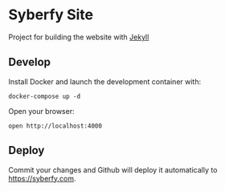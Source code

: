 # Syberfy Site
Project for building the website with [Jekyll](https://jekyllrb.com)

## Develop
Install Docker and launch the development container with:

    docker-compose up -d

Open your browser:

    open http://localhost:4000

## Deploy
Commit your changes and Github will deploy it automatically to https://syberfy.com.